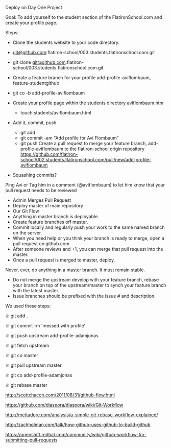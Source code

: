 Deploy on Day One Project

Goal: To add yourself to the student section of the FlatironSchool.com and create your profile page.

Steps:
- Clone the students website to your code directory.
- git@github.com:flatiron-school/003.students.flatironschool.com.git
- git clone git@github.com:flatiron-school/003.students.flatironschool.com.git
- Create a feature branch for your profile add-profile-aviflombaum, feature-studentgithub
- git co -b add-profile-aviflombaum
- Create your profile page within the students directory aviflombaum.htm
  - touch students/aviflombaum.html
- Add it, commit, push
    - git add .
    - git commit -am "Add profile for Avi Flombaum"
    - git push
Create a pull request to merge your feature branch, add-profile-aviflombaum to the flatiron-school origin repository
https://github.com/flatiron-school/002.students.flatironschool.com/pull/new/add-profile-aviflombaum

- Squashing commits?

Ping Avi or Tag him in a comment (@aviflombaum) to let him know that your pull request needs to be reviewed
- Admin Merges Pull Request
- Deploy master of main repository
- Our Git Flow
- Anything in master branch is deployable.
- Create feature branches off master.
- Commit locally and regularly push your work to the same named branch on the server.
- When you need help or you think your branch is ready to merge, open a pull request on github.com
- After someone reviews and +1, you can merge that pull request into the master.
- Once a pull request is merged to master, deploy.

Never, ever, do anything in a master branch. It must remain stable.
- Do not merge the upstream develop with your feature branch, rebase your branch on top of the upstream/master to synch your feature branch with the latest master.
- Issue branches should be prefixed with the issue # and description.

We used these steps:

♕ git add .

♕ git commit -m 'messed with profile'

♕ git push upstream add-profile-adamjonas

♕ git fetch upstream

♕ git co master

♕ git pull upstream master

♕ git co add-profile-adamjonas

♕ git rebase master


http://scottchacon.com/2011/08/31/github-flow.html

https://github.com/diaspora/diaspora/wiki/Git-Workflow

http://mettadore.com/analysis/a-simple-git-rebase-workflow-explained/

http://zachholman.com/talk/how-github-uses-github-to-build-github

https://openshift.redhat.com/community/wiki/github-workflow-for-submitting-pull-requests
